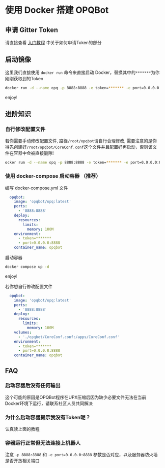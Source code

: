 # 使用 Docker 搭建 OPQBot

## 申请 Gitter Token

请直接查看 [入门教程](/guide/manual/deploy.html#%E7%94%B3%E8%AF%B7-token) 中关于如何申请Token的部分

## 启动镜像

这里我们直接使用 `docker run` 命令来直接启动 Docker，替换其中的`*******`为你刚刚获取到的Token

```bash
docker run -d --name opq -p 8888:8888 -e token=******* -e port=0.0.0.0:8888 opqbot/opq:latest
```

enjoy!

## 进阶知识

### 自行修改配置文件

若你需要手动修改配置文件, 路径`/root/opqbot`请自行合理修改, 需要注意的是你得先创建好`/root/opqbot/CoreConf.conf`这个文件并且配置好再启动，否则该文件在容器中会被直接删除!

```bash
ocker run -d --name opq -p 8888:8888 -e token=******* -e port=0.0.0.0:8888 -v /root/opqbot/CoreConf.conf:/apps/CoreConf.conf opqbot/opq:latest
```

### 使用 docker-compose 启动容器 （推荐）

编写 docker-compose.yml 文件

```yaml
  opqbot:
    image: 'opqbot/opq:latest'
    ports:
      - '8888:8888'
    deploy:
      resources:
        limits:
          memory: 100M
    environment:
      - token=*******
      - port=0.0.0.0:8888
    container_name: opqbot
```

启动容器

```bash
docker compose up -d
```

enjoy!

若你想自行修改配置文件

```yaml
  opqbot:
    image: 'opqbot/opq:latest'
    ports:
      - '8888:8888'
    deploy:
      resources:
        limits:
          memory: 100M
    volumes:
      - './opqbot/CoreConf.conf:/apps/CoreConf.conf'
    environment:
      - token=*******
      - port=0.0.0.0:8888
    container_name: opqbot
```

## FAQ

### 启动容器后没有任何输出

这个可能的原因是OPQBot程序在UPX压缩后因为缺少必要文件无法在当前Docker环境下运行，请联系社区人员共同解决

### 为什么启动容器提示我没有Token呢？

认真读上面的教程

### 容器运行正常但无法连接上机器人

注意 `-p 8888:8888` 和 `-e port=0.0.0.0:8888` 参数是否对应，以及服务器防火墙是否开放相关端口
